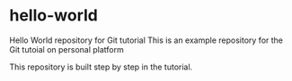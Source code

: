 # hello-world
Hello World repository for Git tutorial
This is an example repository for the Git tutoial on personal platform

This repository is built step by step in the tutorial.
